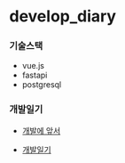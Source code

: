 # develop_diary

### 기술스택
* vue.js
* fastapi
* postgresql


### 개발일기
* [개발에 앞서](https://relieved-hall-1b5.notion.site/bc53063c1f094c6b9f2a9c7b1b549d48)

* [개발일기](https://relieved-hall-1b5.notion.site/df801b02d46f4cc590a244ccbee1ca25)